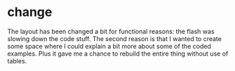 <!--
  date: 2004-10-20
  modified: 2004-10-20
  slug: change
  type: post
  categories: admin
-->

# change

<p>The layout has been changed a bit for functional reasons: the flash was slowing down the code stuff. The second reason is that I wanted to create some space where I could explain a bit more about some of the coded examples. Plus it gave me a chance to rebuild the entire thing without use of tables.</p>

